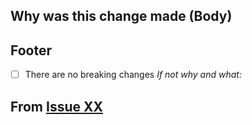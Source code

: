 <!--
    If there is an issue that prompted this change, please replace the XX's below with the issue number. 
    If not, delete the line of Markdown.
    For formatting help please see our Contrubuting Documentation:
    https://github.com/Liftric/DIKit/blob/master/CONTRIBUTING.md
-->

## Why was this change made (Body)

## Footer

- [ ] There are no breaking changes *If not why and what:*

<!--
    If there is an issue that prompted this change, please replace the XX's below with the issue number. 
    If not, delete the line of Markdown.
-->

## From [Issue XX](https://github.com/Liftric/DIKit/issues/XX) 
